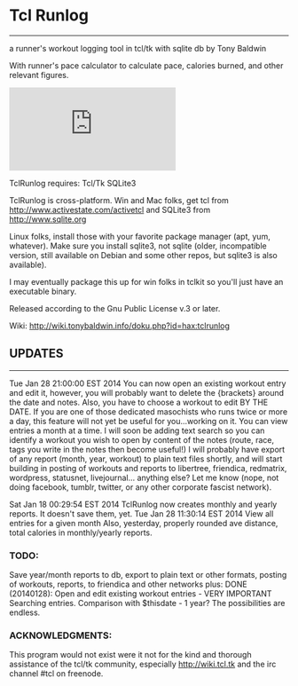 # Tcl Runlog
-------------
a runner's workout logging tool
in tcl/tk with sqlite db
by Tony Baldwin

With runner's pace calculator to calculate pace, calories burned,
and other relevant figures.

![TclRunlog](http://wiki.tonybaldwin.info/lib/exe/fetch.php?media=hax:tclrunlogwinmonthwkouts201401281144.png)

TclRunlog requires:
Tcl/Tk 
SQLite3 

TclRunlog is cross-platform.
Win and Mac folks, get tcl from http://www.activestate.com/activetcl
and SQLite3 from http://www.sqlite.org

Linux folks, install those with your favorite package manager (apt, yum,
whatever). Make sure you install sqlite3, not sqlite (older, incompatible
version, still available on Debian and some other repos, but sqlite3 is also
available).

I may eventually package this up for win folks in tclkit so you'll just have an executable binary.

Released according to the Gnu Public License v.3 or later.

Wiki: http://wiki.tonybaldwin.info/doku.php?id=hax:tclrunlog

## UPDATES
-----------------------------------------------------------
Tue Jan 28 21:00:00 EST 2014
You can now open an existing workout entry and edit it,
however, you will probably want to delete the {brackets} around
the date and notes.
Also, you have to choose a workout to edit BY THE DATE.
If you are one of those dedicated masochists who runs twice or more a day,
this feature will not yet be useful for you...working on it.
You can view entries a month at a time.
I will soon be adding text search so you can identify a workout you wish to open
by content of the notes (route, race, tags you write in the notes then become useful!)
I will probably have export of any report (month, year, workout) to plain text files
shortly, and will start building in posting of workouts and reports to 
libertree, friendica, redmatrix, wordpress, statusnet, livejournal...
anything else? Let me know (nope, not doing facebook, tumblr, twitter, or any other
corporate fascist network).

Sat Jan 18 00:29:54 EST 2014
TclRunlog now creates monthly and yearly reports.
It doesn't save them, yet.
Tue Jan 28 11:30:14 EST 2014
View all entries for a given month
Also, yesterday, properly rounded ave distance, total calories
in monthly/yearly reports.

### TODO: 
Save year/month reports to db, export to plain text or other formats,
posting of workouts, reports, to friendica and other networks
plus:
DONE (20140128): Open and edit existing workout entries - VERY IMPORTANT
Searching entries.
Comparison with $thisdate - 1 year?
The possibilities are endless.

### ACKNOWLEDGMENTS:
This program would not exist were it not for the kind and 
thorough assistance of the tcl/tk community, 
especially http://wiki.tcl.tk and the
irc channel #tcl on freenode.

